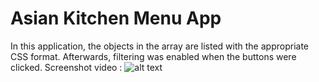 # Asian Kitchen Menu App
In this application, the objects in the array are listed with the appropriate CSS format.
Afterwards, filtering was enabled when the buttons were clicked.
Screenshot video : 
![alt text](asian-kitchen.gif)